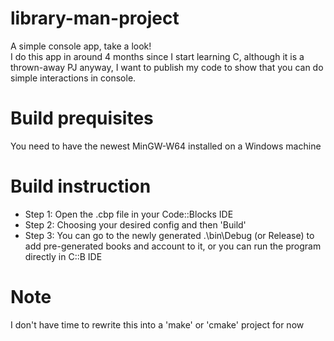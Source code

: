 # library-man-project
 A simple console app, take a look! <br>
 I do this app in around 4 months since I start learning C, although it is a thrown-away PJ anyway, I want to publish my code to show that you can do simple interactions in console.

# Build prequisites
 You need to have the newest MinGW-W64 installed on a Windows machine

# Build instruction
 + Step 1: Open the .cbp file in your Code::Blocks IDE
 + Step 2: Choosing your desired config and then 'Build'
 + Step 3: You can go to the newly generated .\bin\Debug (or Release) to add pre-generated books and account to it, or you can run the program directly in C::B IDE

# Note
 I don't have time to rewrite this into a 'make' or 'cmake' project for now